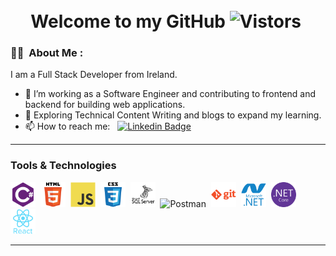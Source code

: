
<h1 align=center><br/>Welcome to my GitHub <img src="https://visitor-badge.laobi.icu/badge?page_id=PhilipMurray" title="Vistors" alt="Vistors" />&nbsp;</h1>

### :man_technologist: &nbsp;About Me :

I am a Full Stack Developer from Ireland.

- 🔭 I’m working as a Software Engineer and contributing to frontend and backend for building web applications.
- 🌱 Exploring Technical Content Writing and blogs to expand my learning.
- 📫 How to reach me: &nbsp; [![Linkedin Badge](https://img.shields.io/badge/-Philip%20Murray-blue?style=flat&logo=Linkedin&logoColor=white)][1]
---

### Tools & Technologies
<img src="https://github.com/devicons/devicon/blob/master/icons/csharp/csharp-plain.svg" title="CSharp" alt="CSharp" width="40" height="40"/>&nbsp;
<img src="https://github.com/devicons/devicon/blob/master/icons/html5/html5-original-wordmark.svg" title="html5" alt="html5" width="40" height="40"/>&nbsp;
<img src="https://github.com/devicons/devicon/blob/master/icons/javascript/javascript-original.svg" title="JavaScript" alt="JavaScript" width="40" height="40"/>&nbsp;
<img src="https://github.com/devicons/devicon/blob/master/icons/css3/css3-original-wordmark.svg" title="CSS3" alt="CSS3" width="40" height="40"/>&nbsp;
<img src="https://github.com/devicons/devicon/blob/master/icons/microsoftsqlserver/microsoftsqlserver-plain-wordmark.svg" title="Microsoft-SQL-Server" alt="Microsoft-SQL-Server" width="40" height="40"/>&nbsp;
<img src="https://www.vectorlogo.zone/logos/getpostman/getpostman-icon.svg" title="Postman"  alt="Postman" width="40" height="40"/>&nbsp;
<img src="https://github.com/devicons/devicon/blob/master/icons/git/git-plain-wordmark.svg" title="Git" alt="Git" width="40" height="40"/>&nbsp;
<img src="https://github.com/devicons/devicon/blob/master/icons/dot-net/dot-net-plain-wordmark.svg" title=".NET" alt=".NET" width="40" height="40"/>&nbsp;
<img src="https://github.com/devicons/devicon/blob/master/icons/dotnetcore/dotnetcore-original.svg" title="NET%20Core" alt="NET%20Core" width="40" height="40"/>&nbsp;
<img src="https://github.com/devicons/devicon/blob/master/icons/react/react-original-wordmark.svg" title="React" alt="React" width="40" height="40"/>&nbsp;

---
<!---Links:-->
[1]: https://www.linkedin.com/in/philipsmurray/
